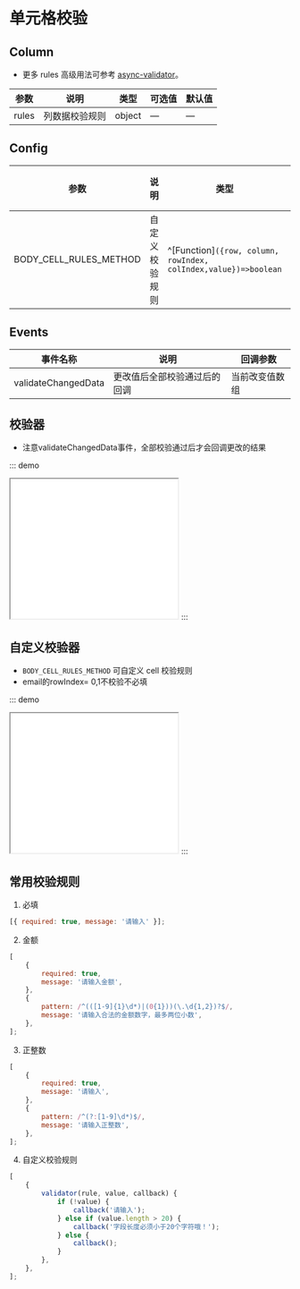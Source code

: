# 单元格校验

## Column

-   更多 rules 高级用法可参考 [async-validator](https://github.com/yiminghe/async-validator)。

| 参数  | 说明           | 类型   | 可选值 | 默认值 |
| ----- | -------------- | ------ | ------ | ------ |
| rules | 列数据校验规则 | object | —      | —      |

## Config

| 参数 | 说明 | 类型 | 可选值 | 默认值 |
| --- | --- | --- | --- | --- |
| BODY_CELL_RULES_METHOD| 自定义校验规则 | ^[Function]`({row, column, rowIndex, colIndex,value})=>boolean` | — | — |

## Events

| 事件名称  | 说明         | 回调参数 |
| --------- | ------------ | -------- |
| validateChangedData  | 更改值后全部校验通过后的回调 | 当前改变值数组   |

## 校验器
- 注意validateChangedData事件，全部校验通过后才会回调更改的结果
  
::: demo

<iframe src="/validator/base.html" style="min-height:250px"></iframe>
:::

## 自定义校验器

-   `BODY_CELL_RULES_METHOD` 可自定义 cell 校验规则
-   email的rowIndex= 0,1不校验不必填

::: demo

<iframe src="/validator/custom.html" style="min-height:250px"></iframe>
:::

## 常用校验规则

1. 必填

```js
[{ required: true, message: '请输入' }];
```

2. 金额

```js
[
    {
        required: true,
        message: '请输入金额',
    },
    {
        pattern: /^(([1-9]{1}\d*)|(0{1}))(\.\d{1,2})?$/,
        message: '请输入合法的金额数字，最多两位小数',
    },
];
```

3. 正整数

```js
[
    {
        required: true,
        message: '请输入',
    },
    {
        pattern: /^(?:[1-9]\d*)$/,
        message: '请输入正整数',
    },
];
```

4. 自定义校验规则

```js
[
    {
        validator(rule, value, callback) {
            if (!value) {
                callback('请输入');
            } else if (value.length > 20) {
                callback('字段长度必须小于20个字符哦！');
            } else {
                callback();
            }
        },
    },
];
```
